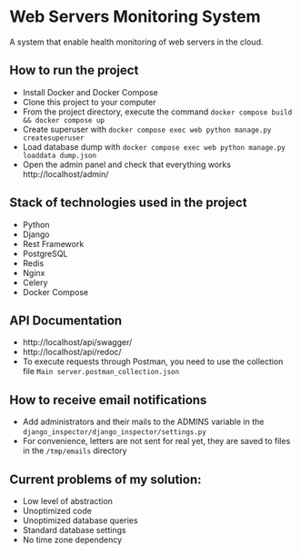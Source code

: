 # Web Servers Monitoring System
A system that enable health monitoring of web servers in the cloud.

## How to run the project
- Install Docker and Docker Compose
- Clone this project to your computer
- From the project directory, execute the command `docker compose build && docker compose up`
- Create superuser with `docker compose exec web python manage.py createsuperuser`
- Load database dump with `docker compose exec web python manage.py loaddata dump.json`
- Open the admin panel and check that everything works http://localhost/admin/

## Stack of technologies used in the project

- Python
- Django
- Rest Framework
- PostgreSQL
- Redis
- Nginx
- Celery
- Docker Compose

## API Documentation
- http://localhost/api/swagger/
- http://localhost/api/redoc/
- To execute requests through Postman, you need to use the collection file `Main server.postman_collection.json`

## How to receive email notifications
- Add administrators and their mails to the ADMINS variable in the `django_inspector/django_inspector/settings.py`
- For convenience, letters are not sent for real yet, they are saved to files in the `/tmp/emails` directory

## Current problems of my solution:
- Low level of abstraction
- Unoptimized code
- Unoptimized database queries
- Standard database settings
- No time zone dependency